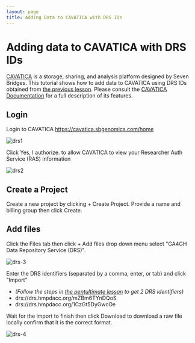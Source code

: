 ```yaml
---
layout: page
title: Adding Data to CAVATICA with DRS IDs
---
```


# Adding data to CAVATICA with DRS IDs

[CAVATICA](https://cavatica.sbgenomics.com/) is a storage, sharing, and analysis platform designed by Seven Bridges. This tutorial shows how to add data to CAVATICA using DRS IDs obtained from [the previous lesson](find-export/). Please consult the [CAVATICA Documentation](https://docs.cavatica.org/docs) for a full description of its features.

## Login

Login to CAVATICA https://cavatica.sbgenomics.com/home

![drs1](https://i.imgur.com/KlGNa2Y.png)

Click <span class="highlight_txt">Yes, I authorize.</span> to allow CAVATICA to view your Researcher Auth Service (RAS) information

![drs2](https://i.imgur.com/E3LjLsr.png)

## Create a Project

Create a new project by clicking <span class="highlight_txt">+ Create Project</span>. Provide a name and billing group then click <span class="highlight_txt">Create</span>.  

## Add files

Click the <span class="highlight_txt">Files</span>  tab then click  <span class="highlight_txt">+ Add files</span> drop down menu select "GA4GH Data Repository Service (DRS)".  

![drs-3](https://i.imgur.com/zWX7W9M.png)

Enter the DRS identifiers (separated by a comma, enter, or tab) and click "Import"
* _(Follow the steps in [the pentultimate lesson](./find-export) to get 2 DRS identifiers)_
* drs://drs.hmpdacc.org/mZBm6TYnDQoS
* drs://drs.hmpdacc.org/1CzGt5DyGwcOe

Wait for the import to finish then click <span class="highlight_txt">Download</span>  to download a raw file locally confirm that it is the correct format.

![drs-4](https://i.imgur.com/mLcE2wZ.png)
